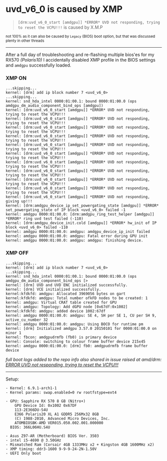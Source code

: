 # uvd_v6_0 is caused by XMP
> `[drm:uvd_v6_0_start [amdgpu]] *ERROR* UVD not responding, trying to reset the VCPU!!!` is caused by X.M.P

<sub>not 100% as it can also be caused by `Legacy` (BIOS) boot option, but that was discussed plenty in other threads</sub>

---

After a full day of troubleshooting and re-flashing multiple bios'es for my RX570 *(Polaris10)* I accidentally disabled XMP profile in the BIOS settings and `amdgpu` successfully loaded.

### XMP ON
```log
...skipping...
kernel: [drm] add ip block number 7 <uvd_v6_0>
...skipping...
kernel: snd_hda_intel 0000:01:00.1: bound 0000:01:00.0 (ops amdgpu_dm_audio_component_bind_ops [amdgpu])
kernel: [drm:uvd_v6_0_start [amdgpu]] *ERROR* UVD not responding, trying to reset the VCPU!!!
kernel: [drm:uvd_v6_0_start [amdgpu]] *ERROR* UVD not responding, trying to reset the VCPU!!!
kernel: [drm:uvd_v6_0_start [amdgpu]] *ERROR* UVD not responding, trying to reset the VCPU!!!
kernel: [drm:uvd_v6_0_start [amdgpu]] *ERROR* UVD not responding, trying to reset the VCPU!!!
kernel: [drm:uvd_v6_0_start [amdgpu]] *ERROR* UVD not responding, trying to reset the VCPU!!!
kernel: [drm:uvd_v6_0_start [amdgpu]] *ERROR* UVD not responding, trying to reset the VCPU!!!
kernel: [drm:uvd_v6_0_start [amdgpu]] *ERROR* UVD not responding, trying to reset the VCPU!!!
kernel: [drm:uvd_v6_0_start [amdgpu]] *ERROR* UVD not responding, trying to reset the VCPU!!!
kernel: [drm:uvd_v6_0_start [amdgpu]] *ERROR* UVD not responding, trying to reset the VCPU!!!
kernel: [drm:uvd_v6_0_start [amdgpu]] *ERROR* UVD not responding, trying to reset the VCPU!!!
kernel: [drm:uvd_v6_0_start [amdgpu]] *ERROR* UVD not responding, giving up!!!
kernel: [drm:amdgpu_device_ip_set_powergating_state [amdgpu]] *ERROR* set_powergating_state of IP block <uvd_v6_0> failed -1
kernel: amdgpu 0000:01:00.0: [drm:amdgpu_ring_test_helper [amdgpu]] *ERROR* ring uvd test failed (-110)
kernel: [drm:amdgpu_device_init.cold [amdgpu]] *ERROR* hw_init of IP block <uvd_v6_0> failed -110
kernel: amdgpu 0000:01:00.0: amdgpu: amdgpu_device_ip_init failed
kernel: amdgpu 0000:01:00.0: amdgpu: Fatal error during GPU init
kernel: amdgpu 0000:01:00.0: amdgpu: amdgpu: finishing device.
```
### XMP OFF
```log
...skipping...
kernel: [drm] add ip block number 7 <uvd_v6_0>
...skipping...
kernel: snd_hda_intel 0000:01:00.1: bound 0000:01:00.0 (ops amdgpu_dm_audio_component_bind_ops [>
kernel: [drm] UVD and UVD ENC initialized successfully.
kernel: [drm] VCE initialized successfully.
kernel:kfdkfd: amdgpu: Allocated 3969056 bytes on gart
kernel:kfdkfd: amdgpu: Total number ofkFD nodes to be created: 1
kernel: amdgpu: Virtual CRAT table created for GPU
kernel: amdgpu: Topology: Add dGPU node [0x67df:0x1002]
kernel:kfdkfd: amdgpu: added device 1002:67df
kernel: amdgpu 0000:01:00.0: amdgpu: SE 4, SH per SE 1, CU per SH 9, active_cu_number 32
kernel: amdgpu 0000:01:00.0: amdgpu: Using BOCO for runtime pm
kernel: [drm] Initialized amdgpu 3.57.0 20150101 for 0000:01:00.0 on minor 1
kernel: fbcon: amdgpudrmfb (fb0) is primary device
kernel: Console: switching to colour frame buffer device 215x45
kernel: amdgpu 0000:01:00.0: [drm] fb0: amdgpudrmfb frame buffer device
```

*full boot logs added to the repo*
*info also shared in issue raised at amd/drm: [*ERROR* UVD not responding, trying to reset the VCPU!!!](https://gitlab.freedesktop.org/drm/amd/-/issues/1125)*

---

Setup:
```
- Kernel: 6.9.1-arch1-1
- Kernel params: swap.enabled=0 rw rootfstype=ext4

- GPU: Sapphire RX 570 8 GB (Nitro+)
    GPU Device Id: 0x1002 0x67DF
    113-2E366DU-S4U
    E366 Polaris20 XL A1 GDDR5 256Mx32 8GB
    (C) 1988-2010, Advanced Micro Devices, Inc.
    ATOMBIOSBK-AMD VER015.050.002.001.000000
  BIOS: 366L06HU.S4U

- Asus Z97-AR (Motherboard) BIOS Ver. 3503
- intel i5-4690 @ 3.50GHz
- Mismatched Ram (Corsair 4GB 1333MHz x2 + Kingston 4GB 1600MHz x2)
- XMP timing: ddr3-1600 9-9-9-24-2N-1.50V
- UEFI Only boot
```
